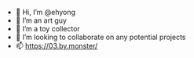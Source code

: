 - 👋 Hi, I’m @ehyong
- 👀 I’m an art guy
- 🌱 I’m a toy collector
- 💞️ I’m looking to collaborate on any potential projects
- 📫 https://03.by.monster/
<!---
ehyong8828/ehyong8828 is a ✨ special ✨ repository because its `README.md` (this file) appears on your GitHub profile.
You can click the Preview link to take a look at your changes.
--->
